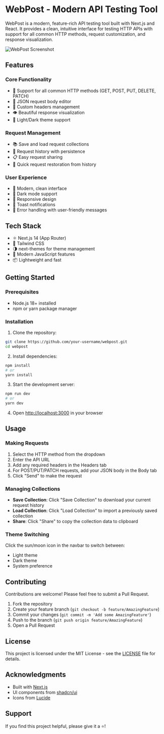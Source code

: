 # WebPost - Modern API Testing Tool

WebPost is a modern, feature-rich API testing tool built with Next.js and React. It provides a clean, intuitive interface for testing HTTP APIs with support for all common HTTP methods, request customization, and response visualization.

![WebPost Screenshot](screenshot.png)

## Features

### Core Functionality

- 🚀 Support for all common HTTP methods (GET, POST, PUT, DELETE, PATCH)
- 📝 JSON request body editor
- 🔧 Custom headers management
- 👁️ Beautiful response visualization
- 🎨 Light/Dark theme support

### Request Management

- 📚 Save and load request collections
- 📱 Request history with persistence
- 📋 Easy request sharing
- 🔄 Quick request restoration from history

### User Experience

- 💫 Modern, clean interface
- 🌙 Dark mode support
- 📱 Responsive design
- 🔔 Toast notifications
- 🎯 Error handling with user-friendly messages

## Tech Stack

- ⚛️ Next.js 14 (App Router)
- 🎨 Tailwind CSS
- 🌗 next-themes for theme management
- 🔧 Modern JavaScript features
- 📦 Lightweight and fast

## Getting Started

### Prerequisites

- Node.js 18+ installed
- npm or yarn package manager

### Installation

1. Clone the repository:

```bash
git clone https://github.com/your-username/webpost.git
cd webpost
```

2. Install dependencies:

```bash
npm install
# or
yarn install
```

3. Start the development server:

```bash
npm run dev
# or
yarn dev
```

4. Open [http://localhost:3000](http://localhost:3000) in your browser

## Usage

### Making Requests

1. Select the HTTP method from the dropdown
2. Enter the API URL
3. Add any required headers in the Headers tab
4. For POST/PUT/PATCH requests, add your JSON body in the Body tab
5. Click "Send" to make the request

### Managing Collections

- **Save Collection**: Click "Save Collection" to download your current request history
- **Load Collection**: Click "Load Collection" to import a previously saved collection
- **Share**: Click "Share" to copy the collection data to clipboard

### Theme Switching

Click the sun/moon icon in the navbar to switch between:

- Light theme
- Dark theme
- System preference

## Contributing

Contributions are welcome! Please feel free to submit a Pull Request.

1. Fork the repository
2. Create your feature branch (`git checkout -b feature/AmazingFeature`)
3. Commit your changes (`git commit -m 'Add some AmazingFeature'`)
4. Push to the branch (`git push origin feature/AmazingFeature`)
5. Open a Pull Request

## License

This project is licensed under the MIT License - see the [LICENSE](LICENSE) file for details.

## Acknowledgments

- Built with [Next.js](https://nextjs.org/)
- UI components from [shadcn/ui](https://ui.shadcn.com/)
- Icons from [Lucide](https://lucide.dev/)

## Support

If you find this project helpful, please give it a ⭐️!
